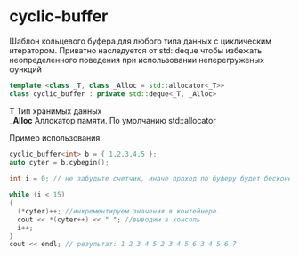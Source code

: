 # cyclic-buffer

Шаблон кольцевого буфера для любого типа данных с циклическим итератором.
Приватно наследуется от std::deque чтобы избежать 
неопределенного поведения при использовании неперегруженых
функций

```C++
template <class _T, class _Alloc = std::allocator<_T>>
class cyclic_buffer : private std::deque<_T, _Alloc>
```
**T** Тип хранимых данных<br>
**_Alloc** Аллокатор памяти. По умолчанию std::allocator<T>

Пример использования:
```c++
cyclic_buffer<int> b = { 1,2,3,4,5 };
auto cyter = b.cybegin();
  
int i = 0; // не забудьте счетчик, иначе проход по буферу будет бесконечный

while (i < 15)
{
  (*cyter)++; //инкрементируем значения в контейнере.
  cout << *(cyter++) << " "; //выводим в консоль
  i++;
}
cout << endl; // результат: 1 2 3 4 5 2 3 4 5 6 3 4 5 6 7
```
 
